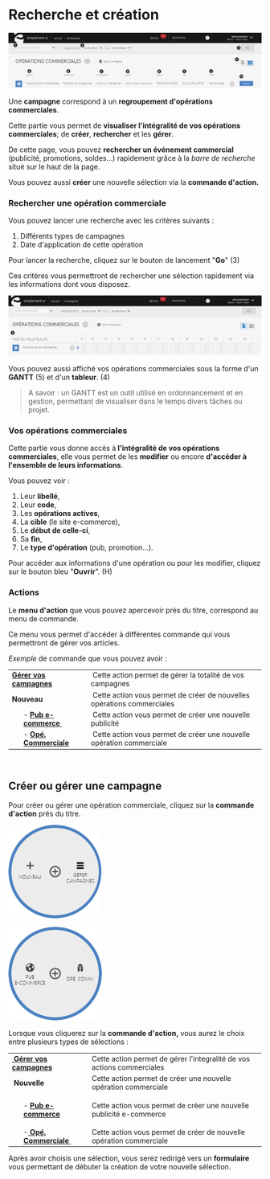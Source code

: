 # Recherche et création


![index-0](images/index-0.png)


<p>Une <strong>campagne</strong> correspond &agrave; un <strong>regroupement d'op&eacute;rations commerciales</strong>.</p>
<p>Cette partie vous permet de <strong>visualiser l'int&eacute;gralit&eacute; de vos op&eacute;rations commerciales</strong>; de <strong>cr&eacute;er</strong>, <strong>rechercher</strong> et les <strong>g&eacute;rer</strong>.</p>
<p>De cette page, vous pouvez <strong>rechercher un &eacute;v&eacute;nement commercial </strong>(publicit&eacute;, promotions, soldes...) rapidement gr&acirc;ce &agrave; la <em>barre de recherche</em> situ&eacute; sur le haut de la page.</p>
<p>Vous pouvez aussi <strong>cr&eacute;er</strong> une nouvelle s&eacute;lection via la <strong>commande d'action.</strong></p>
<h3>Rechercher une op&eacute;ration commerciale</h3>
<p>Vous pouvez lancer une recherche avec les crit&egrave;res suivants :</p>
<ol>
<li>Diff&eacute;rents types de campagnes</li>
<li>Date d'application de cette op&eacute;ration</li>
</ol>
<p>Pour lancer la recherche, cliquez sur le bouton de lancement "<strong>Go</strong>" (3)</p>
<p>Ces crit&egrave;res vous permettront de rechercher une s&eacute;lection rapidement&nbsp;via les informations dont vous disposez.</p>


![index-1](images/index-1.png)


<p>Vous pouvez aussi affich&eacute; vos op&eacute;rations commerciales sous la forme d'un <strong>GANTT</strong> (5) et d'un <strong>tableur</strong>. (4)</p>
<blockquote>
<p>A savoir : un GANTT est un outil utilis&eacute; en ordonnancement et en gestion, permettant de visualiser dans le temps divers t&acirc;ches ou projet.</p>
</blockquote>
<h3>Vos op&eacute;rations commerciales</h3>
<p>Cette partie vous donne acc&egrave;s &agrave;<strong> l'int&eacute;gralit&eacute; de vos op&eacute;rations commerciales</strong>, elle vous permet de les <strong>modifier</strong> ou encore <strong>d'acc&eacute;der &agrave; l'ensemble de leurs informations</strong>.</p>
<p>Vous pouvez voir :</p>
<ol>
<li>Leur <strong>libell&eacute;</strong>,</li>
<li>Leur <strong>code</strong>,</li>
<li>Les <strong>op&eacute;rations actives</strong>,</li>
<li>La <strong>cible</strong> (le site e-commerce),</li>
<li>Le <strong>d&eacute;but de celle-ci</strong>,</li>
<li>Sa <strong>fin</strong>,</li>
<li>Le <strong>type d'op&eacute;ration</strong> (pub, promotion...).</li>
</ol>
<p>Pour acc&eacute;der aux informations d'une op&eacute;ration ou pour les modifier, cliquez sur le bouton bleu "<strong>Ouvrir</strong>". (H)</p>
<h3>Actions</h3>
<p>Le <strong>menu d'action</strong>&nbsp;que vous pouvez apercevoir pr&egrave;s du titre, correspond au menu de commande.</p>
<p>Ce menu vous permet d'acc&eacute;der &agrave; diff&eacute;rentes commande qui vous permettront de g&eacute;rer vos articles.</p>
<p><em>Exemple</em> de commande que vous pouvez avoir :</p>
<table>
<tbody>
<tr>
<td><strong><a href="/app/gestion-commerciale/commercial/campagnes/campagnes.aspx">G&eacute;rer vos campagnes</a></strong></td>
<td>&nbsp;Cette action permet de g&eacute;rer la totalit&eacute; de vos campagnes</td>
</tr>
<tr>
<td><strong>Nouveau</strong></td>
<td>&nbsp;Cette action vous permet de cr&eacute;er de nouvelles op&eacute;rations commerciales</td>
</tr>
<tr>
<td style="padding-left: 30px;">- <a title="PUB e-commerce" href="/app/gestion-commerciale/commercial/campagnes/NouvelleIntraSite.aspx"><strong>Pub e-commerce</strong>&nbsp;</a></td>
<td>&nbsp;Cette action vous permet de cr&eacute;er une nouvelle publicit&eacute;</td>
</tr>
<tr>
<td style="padding-left: 30px;">- <strong><a href="/app/gestion-commerciale/commercial/campagnes/CampagneGuid.aspx">Op&eacute;. Commerciale</a></strong></td>
<td>&nbsp;Cette action vous permet de cr&eacute;er une nouvelle op&eacute;ration commerciale</td>
</tr>
</tbody>
</table>
<p>&nbsp;</p>


<h2>Cr&eacute;er ou g&eacute;rer une campagne</h2>
<p>Pour cr&eacute;er ou g&eacute;rer une op&eacute;ration commerciale, cliquez sur la <strong>commande d'action</strong>&nbsp;pr&egrave;s du titre.</p>


![index-barredaction1](images/index-barredaction1.png)


![index-nouvelleaction](images/index-nouvelleaction.png)


<p>Lorsque vous cliquerez sur la <strong>commande d'action,</strong> vous aurez le choix entre plusieurs types de s&eacute;lections :</p>
<table>
<tbody>
<tr>
<td><a title="G&eacute;rer vos campagnes" href="/app/gestion-commerciale/commercial/campagnes/campagnes.aspx"><strong>&nbsp;G&eacute;rer vos campagnes </strong></a></td>
<td>Cette action permet de g&eacute;rer l'integralit&eacute; de&nbsp;vos actions&nbsp;commerciales&nbsp;</td>
</tr>
<tr>
<td><strong>&nbsp;Nouvelle&nbsp;</strong></td>
<td>Cette action permet de cr&eacute;er une nouvelle op&eacute;ration commerciale</td>
</tr>
<tr>
<td style="padding-left: 30px;">- <a href="/app/gestion-commerciale/commercial/campagnes/NouvelleIntraSite.aspx"><strong>Pub e-commerce</strong> </a></td>
<td>
<p>Cette action vous permet de cr&eacute;er une nouvelle publicit&eacute; e-commerce&nbsp;</p>
</td>
</tr>
<tr>
<td style="padding-left: 30px;">-<a title="Op&eacute;. Commerciale" href="/app/gestion-commerciale/commercial/campagnes/CampagneGuid.aspx"><strong> Op&eacute;. Commerciale</strong>&nbsp;</a></td>
<td>Cette action vous permet de cr&eacute;er de nouvelle op&eacute;ration commerciale&nbsp;</td>
</tr>
</tbody>
</table>
<p>Apr&egrave;s avoir choisis une s&eacute;lection, vous serez redirig&eacute; vers un <strong>formulaire</strong> vous permettant de d&eacute;buter la cr&eacute;ation de votre nouvelle s&eacute;lection.</p>

